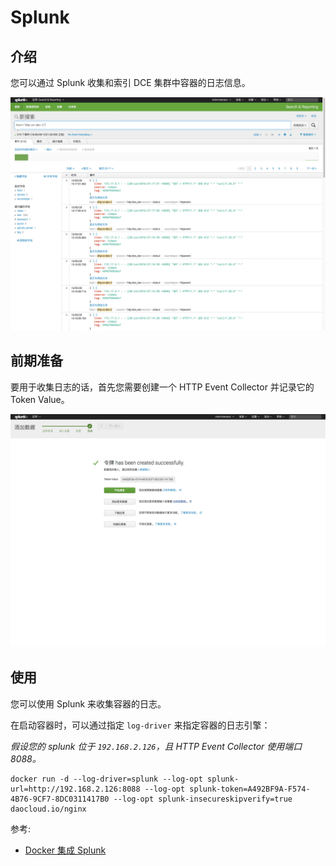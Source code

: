 # Splunk

## 介绍

您可以通过 Splunk 收集和索引 DCE 集群中容器的日志信息。

![Splunk 示例](images/splunk.png)

## 前期准备

要用于收集日志的话，首先您需要创建一个 HTTP Event Collector 并记录它的 Token Value。

![Splunk 创建 HTTP Event Collector](images/splunk-http-event-collector.png)

## 使用

您可以使用 Splunk 来收集容器的日志。

在启动容器时，可以通过指定 `log-driver` 来指定容器的日志引擎：

*假设您的 splunk 位于 `192.168.2.126`，且 HTTP Event Collector 使用端口 8088。*

```
docker run -d --log-driver=splunk --log-opt splunk-url=http://192.168.2.126:8088 --log-opt splunk-token=A492BF9A-F574-4B76-9CF7-8DC0311417B0 --log-opt splunk-insecureskipverify=true daocloud.io/nginx
```

参考:

* [Docker 集成 Splunk](https://docs.docker.com/engine/admin/logging/splunk/)